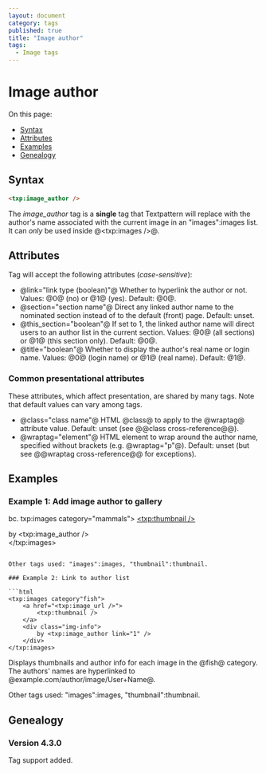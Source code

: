 ```yaml
---
layout: document
category: tags
published: true
title: "Image author"
tags:
  - Image tags
---
```


# Image author

On this page:

* [Syntax](#user-content-syntax)
* [Attributes](#user-content-attributes)
* [Examples](#user-content-examples)
* [Genealogy](#user-content-genealogy)

## Syntax

```html
<txp:image_author />
```

The *image_author* tag is a __single__ tag that Textpattern will replace with the author's name associated with the current image in an "images":images list. It can *only* be used inside @<txp:images />@.

## Attributes

Tag will accept the following attributes (*case-sensitive*):

* @link="link type (boolean)"@
Whether to hyperlink the author or not.
Values: @0@ (no) or @1@ (yes).
Default: @0@.
* @section="section name"@
Direct any linked author name to the nominated section instead of to the default (front) page.
Default: unset.
* @this_section="boolean"@
If set to 1, the linked author name will direct users to an author list in the current section.
Values: @0@ (all sections) or @1@ (this section only).
Default: @0@.
* @title="boolean"@
Whether to display the author's real name or login name.
Values: @0@ (login name) or @1@ (real name).
Default: @1@.

### Common presentational attributes

These attributes, which affect presentation, are shared by many tags. Note that default values can vary among tags.

* @class="class name"@
HTML @class@ to apply to the @wraptag@ attribute value.
Default: unset (see @@class cross-reference@@).
* @wraptag="element"@
HTML element to wrap around the author name, specified without brackets (e.g. @wraptag="p"@).
Default: unset (but see @@wraptag cross-reference@@ for exceptions).

## Examples

### Example 1: Add image author to gallery

bc. txp:images category="mammals">
    <a href="<txp:image_url />">
        <txp:thumbnail />
    </a>
    <div class="img-info">
        by <txp:image_author />
    </div>
</txp:images>
```

Other tags used: "images":images, "thumbnail":thumbnail.

### Example 2: Link to author list

```html
<txp:images category"fish">
    <a href="<txp:image_url />">
        <txp:thumbnail />
    </a>
    <div class="img-info">
        by <txp:image_author link="1" />
    </div>
</txp:images>
```

Displays thumbnails and author info for each image in the @fish@ category. The authors' names are hyperlinked to @example.com/author/image/User+Name@.

Other tags used: "images":images, "thumbnail":thumbnail.

## Genealogy

### Version 4.3.0

Tag support added.
